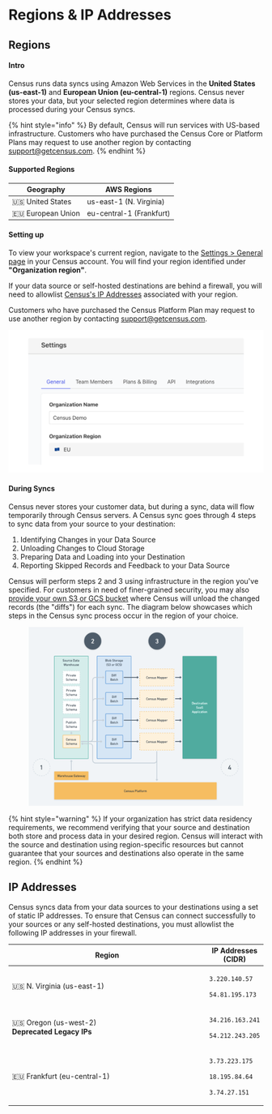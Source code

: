 # Regions & IP Addresses

## Regions

#### Intro

Census runs data syncs using Amazon Web Services in the **United States (us-east-1)** and **European Union (eu-central-1)** regions. Census never stores your data, but your selected region determines where data is processed during your Census syncs.

{% hint style="info" %}
By default, Census will run services with US-based infrastructure. Customers who have purchased the Census Core or Platform Plans may request to use another region by contacting [support@getcensus.com](mailto:support@getcensus.com).
{% endhint %}

#### Supported Regions

| Geography           | AWS Regions              |
| ------------------- | ------------------------ |
| 🇺🇸 United States  | us-east-1 (N. Virginia)  |
| 🇪🇺 European Union | eu-central-1 (Frankfurt) |

#### Setting up

To view your workspace's current region, navigate to the [Settings > General page](https://app.getcensus.com/settings/general) in your Census account. You will find your region identified under **"Organization region"**.

If your data source or self-hosted destinations are behind a firewall, you will need to allowlist [Census's IP Addresses](regions-and-ip-addresses.md#ip-addresses) associated with your region.

Customers who have purchased the Census Platform Plan may request to use another region by contacting [support@getcensus.com](mailto:support@getcensus.com).

![This workspace's syncs run in the EU.](../../.gitbook/assets/screely-1660744037815.png)

#### During Syncs

Census never stores your customer data, but during a sync, data will flow temporarily through Census servers. A Census sync goes through 4 steps to sync data from your source to your destination:

1. Identifying Changes in your Data Source
2. Unloading Changes to Cloud Storage
3. Preparing Data and Loading into your Destination
4. Reporting Skipped Records and Feedback to your Data Source

Census will perform steps 2 and 3 using infrastructure in the region you've specified. For customers in need of finer-grained security, you may also [provide your own S3 or GCS bucket](configuring-census-to-use-an-s3-bucket-you-control.md) where Census will unload the changed records (the "diffs") for each sync. The diagram below showcases which steps in the Census sync process occur in the region of your choice.

<figure><img src="../../.gitbook/assets/Screenshot 2022-08-24 at 4.59.03 PM.png" alt=""><figcaption></figcaption></figure>

{% hint style="warning" %}
If your organization has strict data residency requirements, we recommend verifying that your source and destination both store and process data in your desired region. Census will interact with the source and destination using region-specific resources but cannot guarantee that your sources and destinations also operate in the same region.
{% endhint %}

## IP Addresses

Census syncs data from your data sources to your destinations using a set of static IP addresses. To ensure that Census can connect successfully to your sources or any self-hosted destinations, you must allowlist the following IP addresses in your firewall.&#x20;

<table><thead><tr><th width="412">Region</th><th>IP Addresses (CIDR)</th></tr></thead><tbody><tr><td>🇺🇸 N. Virginia (us-east-1)</td><td><p><code>3.220.140.57</code></p><p><code>54.81.195.173</code></p></td></tr><tr><td>🇺🇸 Oregon (us-west-2)<br><strong>Deprecated Legacy IPs</strong></td><td><p><code>34.216.163.241</code></p><p><code>54.212.243.205</code></p></td></tr><tr><td>🇪🇺 Frankfurt (eu-central-1)</td><td><p><code>3.73.223.175</code></p><p><code>18.195.84.64</code></p><p><code>3.74.27.151</code></p></td></tr></tbody></table>

